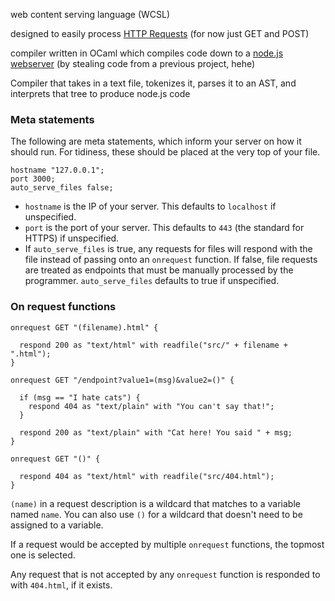 web content serving language (WCSL)

designed to easily process [HTTP Requests](https://www.w3schools.com/tags/ref_httpmethods.asp) (for now just GET and POST)

compiler written in OCaml which compiles code down to a [node.js webserver](https://www.geeksforgeeks.org/node-js/node-js-web-server/) (by stealing code from a previous project, hehe)

Compiler that takes in a text file, tokenizes it, parses it to an AST, and interprets that tree to produce node.js code


### Meta statements

The following are meta statements, which inform your server on how it should run. For tidiness, these should be placed at the very top of your file.

```
hostname "127.0.0.1";
port 3000;
auto_serve_files false;
```

- `hostname` is the IP of your server. This defaults to `localhost` if unspecified.
- `port` is the port of your server. This defaults to `443` (the standard for HTTPS) if unspecified.
- If `auto_serve_files` is true, any requests for files will respond with the file instead of passing onto an `onrequest` function. If false, file requests are treated as endpoints that must be manually processed by the programmer. `auto_serve_files` defaults to true if unspecified.

### On request functions

```
onrequest GET "(filename).html" {

  respond 200 as "text/html" with readfile("src/" + filename + ".html");
}

onrequest GET "/endpoint?value1=(msg)&value2=()" {

  if (msg == "I hate cats") {
    respond 404 as "text/plain" with "You can't say that!";
  }

  respond 200 as "text/plain" with "Cat here! You said " + msg;
}

onrequest GET "()" {

  respond 404 as "text/html" with readfile("src/404.html");
}
```

`(name)` in a request description is a wildcard that matches to a variable named `name`. You can also use `()` for a wildcard that doesn't need to be assigned to a variable.

If a request would be accepted by multiple `onrequest` functions, the topmost one is selected.

Any request that is not accepted by any `onrequest` function is responded to with `404.html`, if it exists.
